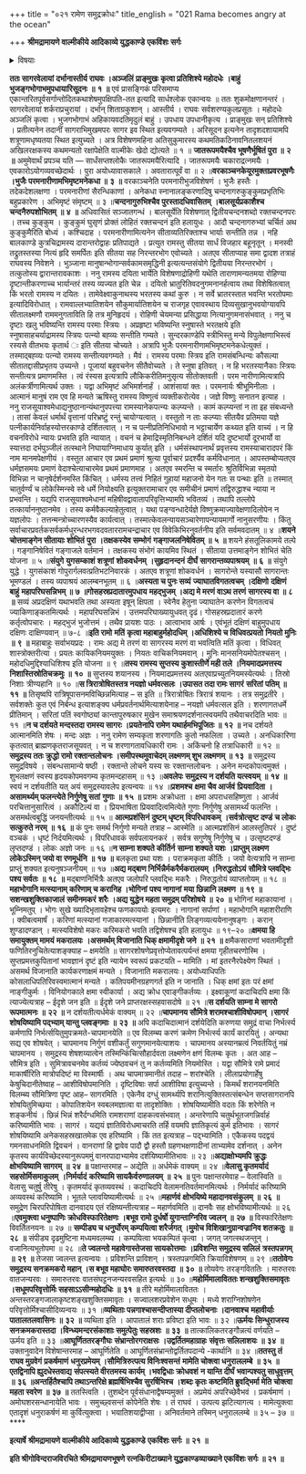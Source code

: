 +++
title = "०२१ रामेण समुद्रक्रोधः"
title_english = "021 Rama becomes angry at the ocean"

+++
**श्रीमद्रामायणे वाल्मीकीये आदिकाव्ये युद्धकाण्डे** **एकविंशः सर्गः**


<details><summary>विषयाः</summary>

रामेण समुद्रप्रसादनायतत्तीरेसमास्तृतदर्भेषु निजभुजोपधानेननियमाच्छयनम् ॥ १॥ रामे दिवसत्रयमनवारतंकुशशयनेशयानेपि समुद्रेस्वशरीरमदर्शयति कोपाद्रामेण लक्ष्मणकराद्धनुरानयनेनकतिपयशरप्रक्षेपेण जलधिजलविक्षोभपूर्वकंजलधिजिघांसया शरान्तरसन्धानायधनुराकर्पणे लक्ष्मणेन सप्रतिषेधनंधनुरालंबनम् ॥ २ ॥

</details>


**ततः सागरवेलायां** **दर्भानास्तीर्य राघवः ।अञ्जलिं** **प्राङ्मुखः कृत्वा प्रतिशिश्ये महोदधेः** **।बाहुं** **भुजङ्गभोगाभमुपधायारिसूदनः** **॥** **१** **॥** एवं प्रासङ्गिकं परिसमाप्य एकान्तरितपूर्वसर्गान्तोदितकथाशेषमुपक्षिपति-तत इत्यादि सार्धश्लोक एकान्वयः ॥ ततः शुकमोक्षणानन्तरं । सागरवेलायां शर्कराप्रचुरायां । दर्भान् शिताग्रकुशान् । आस्तीर्य । राघवः सर्वशरण्यकुलप्रसूतः । महोदधेः अञ्जलिं कृत्वा । भुजगभोगाभं अहिकायवदतिमृदुलं बाहुं । उपधाय उपधानीकृत्य । प्राङ्मुखः सन् प्रतिशिश्ये । प्रतीत्यनेन तदानीं सागराभिमुखमपरः सागर इव स्थित इत्यवगम्यते । अरिसूदन इत्यनेन तादृशदशायामपि शत्रूणामधृष्यतया स्थित इत्युच्यते । अत्र विशेषणमहिना अतिसुकुमारस्य कथमतिकठिनावनितलशयनं अखिलरक्षकस्य कथमन्यतो रक्षापेक्षेति वाल्मीकेः खेदो द्योत्यते ॥ १ ॥ **जातरूपमयैश्चैव भूषणैर्भूषितं पुरा ॥** **२** **॥** अमुमेवार्थं प्रपञ्च यति — सार्धंसप्तश्लोकैः जातरूपमयैरित्यादि । जातरूपमयैः चकाराद्रत्नमयैः । एवकारोऽयोगव्यवच्छेदार्थः । पुरा अयोध्यावासकाले । अवतारात्पूर्वं वा ॥ २ ॥**वरकाञ्चनकेयूरमुक्ताप्रवरभूषणैः ।भुजैः परमनारीणामभिमृष्टमनेकधा ॥** **३** **॥** वरकाञ्चनेति परमनारीभुजविशेषणं । भुजैः हस्तैः । तदेकदेशलक्षणा । परमनारीणां सैरन्धिकाणां । अनेकधा स्नानालङ्करणादिषु चन्दनागरुकुङ्कुमप्रभृतिभिः बहुप्रकारेण । अभिमृष्टं संमृष्टम् ॥ ३ ॥**चन्दनागुरुभिश्चैव पुरस्तादधिवासितम्** **।बालसूर्यप्रकाशैश्च चन्दनैरुपशोभितम्** **॥** **४** **॥** अधिवासितं सञ्जातगन्धं । बालसूर्येति विशेषणात् द्वितीयचन्दनशब्दो रक्तचन्दनपरः । तच्च कुङ्कुम । कुङ्कुमं घुसृणं प्रोक्तं लोहितं रक्तचन्दनं इति हलायुधः । आदौ चन्दनागरुभ्यां चर्चितं अथ कुङ्कुमैरिति बोध्यं । कश्चिदाह । परमनारीणामित्यनेन सीताव्यतिरिक्ताश्च भार्याः सन्तीति तन्न । नहि बालकाण्डे कुत्रचिद्रामस्य दारान्तरोद्वाहः प्रतिपाद्यते । प्रत्युत रामस्तु सीतया सार्धं विजहार बहूनृतून् । मनस्वी तद्रुतस्तस्या नित्यं हृदि समर्पितः इति सीतया सह निरन्तरभोग एवोच्यते । अतएव सीताप्याह समा द्वादश तत्राहं राघवस्य निवेशने । भुञ्जाना मानुषान्भोगान्सर्वकामसमृद्धिनी इत्यत्यन्तसंयोगे द्वितीयया निरन्तरभोगं । तत्कुतोस्य द्वारान्तरावकाशः । ननु रामस्य दयिता भार्येति विशेषणाद्रोहिणी यथेति ताराणामन्यतमया रोहिण्या दृष्टान्तीकरणाच्च भार्यान्तरं तस्य व्यज्यत इति चेन्न । दयितो भ्रातुरितिवदनुगमनानर्हत्वाय तथा विशेषितत्वात् किं भरतो रामस्य न दयितः । तामेवेक्ष्वाकुनाथस्य भरतस्य कथां कुरु । न सर्वे भ्रातरस्तात भवन्ति भरतोपमाः इत्यादिविरोधात् । रामवाल्लभ्यातिशयेन सौकुमार्यातिशयेन च राजगृह एवावस्थाय दिव्यसुखानुभवयोग्यावपि सीतालक्ष्मणौ राममनुगताविति हि तत्र मुनिहृदयं । रोहिणी चेयमन्या प्रसिद्धाया नित्यानुगमनासंभवात् । ननु च दृष्टाः खलु भविष्यन्ति रामस्य परमाः स्त्रियः । अप्रहृष्टा भविष्यन्ति स्नुषास्ते भरतक्षये इति स्नुषासाहचर्याद्रामस्य स्त्रियः पत्न्यो बह्व्यः सन्तीति गम्यते । सुन्दरकाण्डेपि स्त्रीभिस्तु मन्ये विपुलेक्षणाभिस्त्वं रस्यसे वीतभयः कृतार्थ ः इति सीतया चोच्यते । अत्रापि भुजैः परमनारीणामभिमृष्टमनेकधेत्युक्तं । तस्माद्बह्व्यः पत्न्यो रामस्य सन्तीत्यवगम्यते । मैवं । रामस्य परमाः स्त्रिय इति रामसंबन्धिन्यः कौसल्या सीतातद्दासीप्रभृतय उच्यन्ते । पूजायां बहुवचनेन सीतैवोच्यते । ते स्नुषा इतिवत् । न हि भरतस्यानैकाः स्त्रियः सन्तीत्यत्र प्रमाणमस्ति । त्वं रंस्यस इत्यत्रापि लौकिकरीतिमनुसृत्य सीतोक्तवती । परम नारीणामित्यत्रापि अलंकर्त्रीणामित्यर्थ उक्तः । यद्वा अभिमृष्टं अभिमर्शनार्हं । आशंसायां क्तः । परमनार्यः श्रीभूमिनीलाः । आत्मानं मानुषं राम एव हि मन्यते ऋषिस्तु रामस्य विष्णुत्वं व्यक्तीकरोत्येव । जज्ञे विष्णुः सनातन इत्याह । ननु राजसूयाश्वमेधाद्यनुष्ठानान्यंथानुपपत्त्या रामस्यानेकपत्न्यः कल्प्यन्ते । कामं कल्प्यन्तां न ता इह संबध्यन्ते । तासां केवलं धर्मार्थं वृत्तानां परिभ्रष्टुं रन्तुं चायोग्यत्वात् । वस्तुतो न ताः कल्प्याः सीतयैव प्रतिमया यज्ञे पत्नीकार्यनिर्वाहस्योत्तरकाण्डे दर्शितत्वात् । न च पत्नीप्रतिनिधिभावो न भट्टाचार्येण कथ्यत इति वाच्यं । न हि वचनविरोधे न्यायः प्रभवति इति न्यायात् । वचनं च हेमाद्रिस्मृतिनिबन्धने दर्शितं यदि दुष्टभार्यो दूरभार्यो वा स्यात्तदा दर्भपुञ्जीलं तत्स्थाने निघायाग्निमाधाय कुर्यात् इति । धर्मसंस्थापनार्थं प्रवृत्तस्य रामस्याचारादपरं किं नाम मानमपेक्षणीयं । वस्तुत आचार एव प्रथमं प्रमाणं श्रुत्या पूर्वाचारं प्रदर्श्यैव कर्मविधानात् । आपस्तम्बोप्यतएव धर्मज्ञसमयः प्रमाणं वेदाश्चेत्याचारमेव प्रथमं प्रमाणमाह । अतएव स्मरन्ति च स्मर्तारः श्रुतिर्विभिन्ना स्मृतयो विभिन्ना न चानृषेर्दर्शनमस्ति किंचित् । धर्मस्य तत्त्वं निहितं गुहायां महाजनो येन गतः स पन्थाः इति ॥ तस्मात् चातुर्वर्ण्यं च लोकेस्मिन्स्वे स्वे धर्मे नियोक्ष्यति इत्युक्तरामाचार एव समीचीनं प्रमाणं तद्विरुद्धाश्च न्याया न प्रभवन्ति । यद्यपि राजसूयाश्वमेधानां महिषीवद्वावातापरिवृत्तिभ्यामपि भवितव्यं । तथापि तल्लोपे तत्कार्याननुष्ठानमेव । तस्य कर्मवैकल्याहेतुत्वात् । यथा पङ्ग्वन्धादेर्यज्ञे विष्णुक्रमाज्यावेक्षणादिलोपेन न यज्ञलोपः । तत्तन्मन्त्रोच्चारणस्यैव कार्यत्वात् । तस्मात्केवलन्यायसञ्चारेणापन्यायमार्गो नानुसरणीयः । किंतु सर्वाचारप्रवर्तकसर्वकर्मधुरन्धरभगवदवताररामचन्द्राचार एव विवेकिभिरनुवर्तनीय इति सर्वमवदातम् ॥ ४ ॥**शयने चोत्तमाङ्गेन सीतायाः शोभितं** **पुरा** **।तक्षकस्येव सम्भोगं** **गङ्गाजलनिषेवितम्** **॥** **५** **॥** शयने हंसतूलिकामये तल्पे । गङ्गानिषेवितं गङ्गाजले वर्तमानं । तक्षकस्य संभोगं कायमिव स्थितं । सीताया उत्तमाङ्गेन शोभितं चेति योजना ॥ ५ ॥**संयुगे** **युगसम्काशं** **शत्रूणां** **शोकवर्धनम्** **।सुहृदानन्दनं** **दीर्घं** **सागरान्तव्यपाश्रयम्** **॥** **६** **॥** संयुगे युद्धे । युगसंकाशं गोपुरार्गलवत्प्रतिभटनिवारकं । अतएव शत्रूणां शोकवर्धनं । सागरोन्ते यस्यासौ सागरान्तः भूमण्डलं । तस्य व्यपाश्रयं आलम्बनभूतम् ॥ ६ ॥**अस्यता च पुनः सव्यं** **ज्याघातविगतत्वचम् ।दक्षिणो** **दक्षिणं** **बाहुं** **महापरिघसन्निभम् ॥** **७** **॥गोसहस्रप्रदातारमुपधाय** **महद्भुजम् ।अद्य मे मरणं** **वाऽथ तरणं** **सागरस्य वा ॥** **८** **॥** सव्यं अप्रदक्षिणं यथाभवति तथा अस्यता इषून् क्षिपता । स्वेनैव हेतुना ज्याघातेन करणेन विगतत्वचं ज्याकिणाङ्कतमित्यर्थः । महापरिघसन्निभं । उत्तमपरिघाख्यायुधवत् दृढं। गोसहस्रप्रदातारं करणे कर्तृत्वोपचारः । महद्भुजं भुजोत्तमं । तथैव प्रायशः पाठः । आत्वाभाव आर्षः । एवंभूतं दक्षिणं बाहुमुपधाय दक्षिणः दाक्षिण्यवान् ॥ ७-८ ॥**इति रामो** **मतिं** **कृत्वा महाबाहुर्महोदधिम् ।अधिशिश्ये च विधिवत्प्रयतो** **नियतो मुनिः ॥** **९** **॥** महाबाहुः सर्वाभयप्रदः । रामः अद्य मे तरणं वा सागरस्य मरणं वा भवत्विति मतिं कृत्वा । विधिवत् शास्त्रोक्तरीत्या । प्रयतः कायिकनियमयुक्तः । नियतः वाचिकनियमवान् । मुनिः मानसनियमोपेतश्चसन् । महोदधिमुद्दिश्याधिशिश्य इति योजना ॥ ९ ॥**तस्य रामस्य सुप्तस्य कुशास्तीर्णे मही तले ।नियमादप्रमत्तस्य निशास्तिस्रोतिचक्रमुः ॥** **१०** **॥** सुप्तस्य शयानस्य । नियमादप्रमत्तस्य अतएवाप्रच्युतनियमस्येत्यर्थः । तिस्रो निशाः त्रीण्यहानि ॥ १० ॥**स त्रिरात्रोषितस्तत्र नयज्ञो धर्मवत्सलः ।उपासत तदा रामः सागरं** **सरितां** **पतिम् ॥** **११** **॥** तिसृष्वपि रात्रिषूपासनमविच्छिन्नमित्याह – स इति ॥ त्रिरात्रोषितः त्रिरात्रं शयानः । तत्र समुद्रतीरे । सर्वशक्तेः कुत एवं निर्बन्ध इत्याशङ्क्य धर्मप्रवर्तनार्थमित्याशयेनाह – नयज्ञो धर्मवत्सल इति । शरणागतधर्मे प्रीतिमान् । सरितां पतिं स्वगोष्ठ्यां कान्तापुरुषकार मुखेन समाश्रयणदर्शनात्स्वयमपि तथैवाचरदिति भावः ॥ ११ ॥**न च दर्शयते मन्दस्तदा रामस्य सागरः ।प्रयतेनापि रामेण यथार्हमभिपूजितः ॥** **१२** **॥** नच दर्शयते आत्मानमिति शेषः । मन्दः अज्ञः । ननु रामेण सम्यकृता शरणागतिः कुतो नफलिता । उच्यते । अनधिकारिणा कृतत्वात् ब्राह्मणकृतराजसूयवत् । न च शरणागतावधिकारी रामः । अकिंचनो हि तत्राधिकारी ॥ १२ ॥**समुद्रस्य ततः क्रुद्धो रामो रक्तान्तलोचनः ।समीपस्थमुवाचेदम् लक्ष्मणम् शुभ लक्ष्मणम् ॥** **१३** **॥** समुद्रस्य समुद्रविषये । संबन्धसामान्ये षष्ठी । रक्तान्ते लोचने यस्य सः रक्तान्तलोचनः । अनेन मन्दकोपत्वमुक्तं । शुभलक्षणं स्वस्य हृदयकोपमवगम्य कृतमन्दहासम् ॥ १३ ॥**अवलेपः** **समुद्रस्य न दर्शयति यत्स्वयम्** **॥** **१४** **॥** स्वयं न दर्शयतीति यत् अयं समुद्रस्यावलेप इत्यन्वयः ॥ १४ ॥**प्रशमश्च** **क्षमा चैव आर्जवं** **प्रियवादिता** **।असामर्थ्यम् फलन्त्येते निर्गुणेषु सतां** **गुणाः** **॥** **१५** **॥** प्रशमः अक्रोधता । क्षमा अपराधसहिष्णुता । आर्जवं परचित्तानुसारित्वं । अकौटिल्यं वा । प्रियभाषिता प्रियवादित्वमित्येते गुणाः निर्गुणेषु असामर्थ्यं फलन्ति । असमर्थत्वबुद्धिं जनयन्तीत्यर्थः ॥ १५ ॥ **आत्मप्रशंसिनं** **दुष्टम् धृष्टम् विपरिधावकम्** **।सर्वत्रोत्सृष्ट दण्डं** **च लोकः सत्कुरुते नरम्** **॥** **१६** **॥** कं पुनः समर्थ निर्गुणो मन्यते तत्राह – आस्मेति ॥ आत्मप्रशंसिनं आलस्तुतिपरं । दुष्टं वञ्चकं । धृष्टं निर्दयमित्यर्थः । विपरिधावकं सर्वपलायनकरं । सर्वत्र सगुणेषु निर्गुणेषु च । उत्सृष्टदण्डं लृप्तदण्डं । लोकः अज्ञो जनः ॥ १६ ॥**न साम्ना शक्यते कीर्तिर्न** **साम्ना शक्यते यशः** **।प्राप्तुम् लक्ष्मण लोकेऽस्मिन् जयो वा रणमूर्धनि** **॥** **१७** **॥** बलकृता प्रथा यशः । पराक्रमकृता कीर्तिः । जयो वेत्यत्रापि न साम्ना प्राप्तुं शक्यत इत्यनुषञ्जनीयम् ॥ १७ ॥**अद्य मद्बाण निर्भिन्नैर्मकरैर्मकरालयम् ।निरुद्धतोऽयं** **सौमित्रे प्लवद्भिः पश्य सर्वतः** **॥** **१८** **॥** मद्बाणनिर्भित्रैः अतएव जलोपरि प्लवद्भिः मकरैः । निरुद्धतोयं व्याप्ततोयम् ॥ १८ ॥**महाभोगानि मत्स्यानाम् करिणाम् च करानिह ।भोगिनां** **पश्य नागानां** **मया** **छिन्नानि लक्ष्मण** **॥** **१९** **॥सशन्खशुक्तिकाजालं** **समीनमकरं** **शरैः** **।अद्य युद्धेन महता समुद्रम् परिशोषये** **॥** **२०** **॥** भोगिनां महाकायानां । भूम्निमतुप् । भोगः सुखे ख्यादिभृतावहेश्च फणकाययोः इत्यमरः । नागानां सर्पाणां । महाभोगानि महाशरीराणि । क्वीबत्वमार्षं । करिणां मत्स्यानां गजाकारमत्स्यानां । छिन्नानीति लिङ्गव्यत्ययेनानुषङ्गः । करान् शुण्डादण्डान् । मत्स्यविशेषो मकरः करिमकरो भवति तद्विशेषश्च इति हलायुधः ॥ १९–२० ॥**क्षमया हि समायुक्तम् मामयं** **मकरालयः** **।असमर्थम् विजानाति धिक् क्षमामीदृशे जने** **॥** **२१** **॥** क्षमैकसाराणां भवतामीदृशी फणितिरनुचितेत्याशङ्क्याह – क्षमयेति ॥ सागरशोषणेप्रवृत्तोप्येतावत्पर्यन्तं क्षमया गृहीतचरणोस्मि । सुप्तप्रमत्तकुपितानां भावज्ञानं दृष्टं इति न्यायेन स्वरूपं प्रकटयति – मामिति । मां इतरनैरपेक्ष्येण स्थितं । असमर्थ विजानाति कार्यकरणाक्षमं मन्यते । विजानाति मकरालयः। अयोध्याधिपतिः कोसलाधिपतिरिवस्वमात्मानं मन्यते । कतिपयमीनग्रहणगर्त इति न जानाति । धिक् क्षमां इतः परं क्षमां नाङ्गीकुर्मः । विनियोगकाले क्षमा स्वीकार्या । अद्य क्रोध एवाङ्गीकर्तव्यः । इक्ष्वाकूणां कदाचिदपि क्षमा किं त्याज्येत्यत्राह – ईदृशे जन इति ॥ ईदृशे जने प्राप्तरक्षस्सहवासदोषे ॥ २१ ॥**स दर्शयति साम्ना मे सागरो रूपमात्मनः** **॥** **२२** **॥** न दर्शयतीत्यर्धमेकं वाक्यम् ॥ २२ ॥**चापमानय सौमित्रे शरामश्चाशीविषोपमान् ।सागरं** **शोषयिष्यामि पद्भ्याम् यान्तु प्लवङ्गमाः** **॥** **२३** **॥** अपि कदाचिदात्मानं दर्शयेदिति करुणया समुद्रं वाचा निर्भर्त्स्य कर्मणापि निर्भर्त्सयितुमुपक्रमते-चापमानयेति ॥ एव विलम्ब्य करणं क्रमेण निर्भर्त्स्य कार्यं कारयितुं । अन्यथा सद्य एव शोषयेत् । चापमानय निर्गुणं वशीकर्तुं सगुणमानयेत्याशयः । चापमानय अस्यानम्रत्वं निवर्तयितुं नम्रं चापमानय । समुद्रस्य शेषशय्यात्वेन तस्मिन्किंचित्सौहार्दवता लक्ष्मणेन क्षणं विलम्बः कृतः । अत आह – सौमित्र इति । सुमित्रावचनमेव कर्तव्यं ज्येष्ठवचनं तु न कर्तव्यमिति नियमोस्ति । यद्वा सौमित्रे रामे प्रमादं माकार्षीरिति मात्रोपदिष्टं मा विस्मार्षीः । अथ चापमात्रमानीतं तदाह – शरांश्चेति । लीलाप्रयोगार्हेषु केषुचिदानीतेष्वाह – आशीविषोपमानिति । दृष्टिविषाः सर्पा आशीविषा इत्युच्यन्ते । किमर्थं शरानयनमिति विलम्ब्य सौमित्रिणा पृष्ट आह– सागरमिति । एकेनैव दग्धुं सामर्थ्यपि शरानित्युक्तिस्तत्संबन्धेन सप्तसागरानपि शोषयितुमिच्छया । कोपातिशयेन स्वबलमज्ञात्वा वा तादृशोक्तिः । शोषयिष्यामीति वदतः किं शरेणेति न शङ्कनीयं । छिन्नं भिन्नं शरैर्दग्धमिति रामशराणां दाहकत्वसंभवात् । अन्तरेणापि चतुर्थभूतजगन्निर्वाहं करिष्यामीति भावः । सागरं । यद्ययं ज्ञातिविरोधमाचरति तर्हि वयमपि ज्ञातिकृत्यं कुर्म इतिभावः । सागरं शोषयिष्यामि अनेकसहस्रखातमेक एव हरिष्यामि । किं तत इत्यत्राह – पद्भ्यामिति । एकैकस्य पदद्वयं गमनसाधनमिति द्विवचनं । वानराणां हि द्वावेव पादौ द्वौ हस्तौ ग्रहणभक्षणादीनां ताभ्यामेव दर्शनात् । अनेन कृतस्य कार्यविच्छेदस्यानुरूपममुं वानरपादाभ्यामेव दर्शयिष्यामीतिभावः ॥ २३ ॥**अद्याक्षोभ्यमपि क्रुद्धः क्षोभयिष्यामि सागरम्** **॥** **२४** **॥** पक्षान्तरमाह – अद्येति ॥ अर्धमेकं वाक्यम् ॥ २४ ॥**वेलासु कृतमर्यादं** **सहसोर्मिसमाकुलम्** **।निर्मर्यादं** **करिष्यामि सायकैर्वरुणालयम्** **॥** **२५** **॥** पुनः पक्षान्तरमेवाह – वेलास्विति ॥ वेलासु चतुर्षु तीरेषु । कृतमर्यादं कृतव्यवस्थं । कदाचिदपि वेलामनतिवर्तमानमित्यर्थः । निर्मर्यादं करिष्यामि अव्यवस्थं करिष्यामि । भूतले प्लावयिष्यामीत्यर्थः ॥ २५ ॥**महार्णवं** **क्षोभयिष्ये महादानवसंकुलम्** **॥** **२६** **॥** समुद्रेण चिरपरिपोषिता दानवादय एतं रक्षिष्यन्तीत्यत्राह – महार्णवमिति ॥ दानवैः सह क्षोभविष्यामीत्यर्थः ॥ २६ ॥**एवमुक्त्वा धनुष्पाणिः क्रोधविस्फारितेक्षणः ।बभूव रामो दुर्धर्षो युगान्ताग्निरिव ज्वलन्** **॥** **२७** **॥** विस्फारितेक्षणः विवर्तितनयनः ॥ २७ ॥ **सम्पीड्य च धनुर्घोरम् कम्पयित्वा शरैर्जगत् ।मुमोच विशिखानुग्रान्वज्रानिव शतक्रतुः** **॥** **२८** **॥** संपीड्य दृढमुष्टिना मध्यमवलम्ब्य । कम्पयित्वा भयकम्पितं कृत्वा । जगत् जगत्स्थजन्तून् । वजानित्यभूतोपमा ॥ २८ ॥**ते ज्वलन्तो महावेगास्तेजसा सायकोत्तमाः ।प्रविशन्ति समुद्रस्य सलिलं** **त्रस्तपन्नगम्** **॥** **२९** **॥**
तेजसा ज्वलन्त इत्यन्वयः । प्रविशन्ति प्राविशन् । त्रस्तपन्नगमिति क्रियाविशेषणम् ॥ २९ ॥**ततोवेगः समुद्रस्य सनक्रमकरो महान् ।स बभूव महाघोरः समारुतरवस्तदा** **॥** **३०** **॥** तोयवेगः तरङ्गविततिः । मारुतरवः वातजन्यरवः । समारुतरवः वातसंघट्टनजन्यरवसहित इत्यर्थः ॥ ३० ॥**महोर्मिमालाविततः शन्खशुक्तिसमावृतः** **।सधूमपरिवृत्तोर्मिः सहसाऽऽसीन्महोदधिः** **॥** **३१** **॥** तीरे महोर्मिमालाविततः । अन्तस्तरङ्गजालाकृष्टशङ्खशुक्तिसमावृतः । सज्वालशरप्रवेशेन सधूमः । मध्ये शराग्निशोषणेन परिवृत्तोर्मिश्चासीदिव्यन्वयः ॥ ३१ ॥**व्यथिताः पन्नगाश्चासन्दीप्तास्या दीप्तलोचनाः ।दानवाश्च** **महावीर्याः पातालतलवासिनः** **॥** **३२** **॥** व्यथिता इति । आपातालं शराः प्रविष्टा इति भावः ॥ ३२ ॥**ऊर्मयः सिन्धुराजस्य सनक्रमकरास्तदा ।विन्ध्यमन्दरसंकाशाः समुत्पेतुः सहस्रशः** **॥** **३३** **॥** तात्कालिकतरङ्गौन्नत्यं वर्णयति – ऊर्मय इति ॥ ३३ ॥**आघूर्णिततरङ्गौघः** **संभ्रान्तोरगराक्षसः ।उद्वर्तितमहाग्राहः** **संवृत्तः सलिलाशयः** **॥** **३४** **॥** उक्तानुवादेन विशेषान्तरमाह – आघूर्णितेति ॥ आघूर्णितसंभ्रान्तोद्वर्तितपदान्ये -कार्थानि ॥ ३४ ॥**ततस्तु** **तं** **राघव मुग्रवेगं** **प्रकर्षमाणं** **धनुरप्रमेयम् ।सौमित्रिरुत्पत्य विनिःश्वसन्तं** **मामेति चोक्त्वा धनुराललम्बे** **॥** **३५** **॥एतद्विनापि ह्युदधेस्तवाद्य** **संपत्स्यते वीरतमस्य कार्यम् ।भवद्विधाः क्रोधवशं** **न यान्ति दीर्घं** **भवान्पश्यतु साधुवृत्तम्** **॥** **३६** **॥अन्तर्हितैश्चापि तथाऽन्तरिक्षे ब्रह्मर्षिभिश्चैव सुरर्षिभिश्च ।शब्दः कृतः कष्टमिति ब्रुवद्भिर्मा मेति चोक्त्वा महता स्वरेण** **॥** **३७** **॥** ततस्त्विति । तुशब्देन पूर्वसंधानाद्वैषम्यमुक्तं । अप्रमेयं अपरिच्छेवैभवं । प्रकर्षमाणं । अमोघशरसन्धानायेति भावः । समुच्छ्वसन्तं कोपेनेति शेषः । तं राघवं । उत्पत्य झटित्यागत्य । मामेत्युक्त्वा एतादृशं धनुराकर्षणं मा कुर्वित्युक्त्वा । भयातिशयाद्वीप्सा । अनिवर्तमाने तस्मिन् धनुराललम्बे ॥ ३५ – ३७ ॥****

**इत्यार्षे** **श्रीमद्रामायणे वाल्मीकीये आदिकाव्ये युद्धकाण्डे** **एकविंशः सर्गः ॥** **२१** **॥**

**इति श्रीगोविन्दराजविरचिते श्रीमद्रामायणभूषणे रत्नकिरीटाख्याने युद्धकाण्डव्याख्याने एकविंशः सर्गः ॥ २१ ॥**
